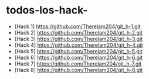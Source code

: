 # todos-los-hack-


- [Hack 1] https://github.com/Therelam204/git_h-1.git 
- [Hack 2] https://github.com/Therelam204/git_h-2.git
- [Hack 3] https://github.com/Therelam204/git_h-3.git
- [Hack 4] https://github.com/Therelam204/git_h-4.git
- [Hack 5] https://github.com/Therelam204/git_h-5.git
- [Hack 6] https://github.com/Therelam204/git_h-6.git
- [Hack 7] https://github.com/Therelam204/git_h-7.git
- [Hack 8] https://github.com/Therelam204/git_h-8.git
